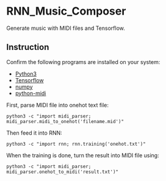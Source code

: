 # RNN_Music_Composer
Generate music with MIDI files and Tensorflow.

## Instruction
Confirm the following programs are installed on your system: 
* [Python3](https://www.python.org/downloads/)
* [Tensorflow](https://www.tensorflow.org/install/)
* [numpy](http://www.numpy.org/) 
* [python-midi](https://github.com/vishnubob/python-midi/)

First, parse MIDI file into onehot text file:
```
python3 -c "import midi_parser; midi_parser.midi_to_onehot('filename.mid')"
```
Then feed it into RNN:
```
python3 -c "import rnn; rnn.training('onehot.txt')"
```
When the training is done, turn the result into MIDI file using:
```
python3 -c "import midi_parser; midi_parser.onehot_to_midi('result.txt')"
```

